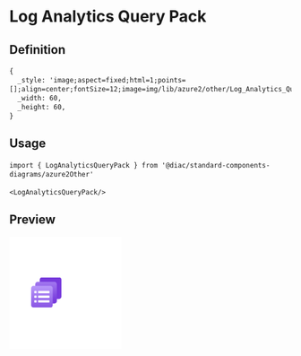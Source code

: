 # Log Analytics Query Pack

## Definition

```
{
  _style: 'image;aspect=fixed;html=1;points=[];align=center;fontSize=12;image=img/lib/azure2/other/Log_Analytics_Query_Pack.svg;strokeColor=none;',
  _width: 60,
  _height: 60,
}
```

## Usage

```
import { LogAnalyticsQueryPack } from '@diac/standard-components-diagrams/azure2Other'

<LogAnalyticsQueryPack/>
```

## Preview

<img src="./log-analytics-query-pack.png" width="200"/>
